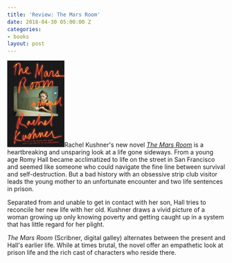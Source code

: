 ```yaml
---
title: 'Review: The Mars Room'
date: 2018-04-30 05:00:00 Z
categories:
- books
layout: post
---
```


![](/assets/images/41kVPZRuEgL-132x200.jpg)Rachel Kushner's new novel [_The Mars Room_](https://amzn.to/2FrAqfX) is a heartbreaking and unsparing look at a life gone sideways. From a young age Romy Hall became acclimatized to life on the street in San Francisco and seemed like someone who could navigate the fine line between survival and self-destruction. But a bad history with an obsessive strip club visitor leads the young mother to an unfortunate encounter and two life sentences in prison.

Separated from and unable to get in contact with her son, Hall tries to reconcile her new life with her old. Kushner draws a vivid picture of a woman growing up only knowing poverty and getting caught up in a system that has little regard for her plight.

_The Mars Room_ (Scribner, digital galley) alternates between the present and Hall's earlier life. While at times brutal, the novel offer an empathetic look at prison life and the rich cast of characters who reside there.
